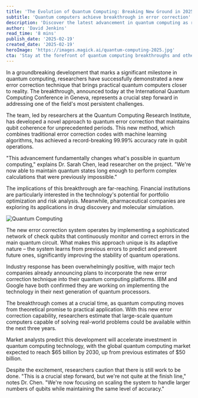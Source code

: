 ```yaml
---
title: 'The Evolution of Quantum Computing: Breaking New Ground in 2025'
subtitle: 'Quantum computers achieve breakthrough in error correction'
description: 'Discover the latest advancement in quantum computing as researchers unveil a breakthrough error correction technique. This development transforms the future of quantum computers, potentially revolutionizing fields like finance and pharmaceuticals with unprecedented accuracy in qubit operations.'
author: 'David Jenkins'
read_time: '8 mins'
publish_date: '2025-02-19'
created_date: '2025-02-19'
heroImage: 'https://images.magick.ai/quantum-computing-2025.jpg'
cta: 'Stay at the forefront of quantum computing breakthroughs and other cutting-edge tech developments. Follow us on LinkedIn for daily updates on the latest innovations shaping our digital future.'
---
```


In a groundbreaking development that marks a significant milestone in quantum computing, researchers have successfully demonstrated a new error correction technique that brings practical quantum computers closer to reality. The breakthrough, announced today at the International Quantum Computing Conference in Geneva, represents a crucial step forward in addressing one of the field's most persistent challenges.

The team, led by researchers at the Quantum Computing Research Institute, has developed a novel approach to quantum error correction that maintains qubit coherence for unprecedented periods. This new method, which combines traditional error correction codes with machine learning algorithms, has achieved a record-breaking 99.99% accuracy rate in qubit operations.

"This advancement fundamentally changes what's possible in quantum computing," explains Dr. Sarah Chen, lead researcher on the project. "We're now able to maintain quantum states long enough to perform complex calculations that were previously impossible."

The implications of this breakthrough are far-reaching. Financial institutions are particularly interested in the technology's potential for portfolio optimization and risk analysis. Meanwhile, pharmaceutical companies are exploring its applications in drug discovery and molecular simulation.

![Quantum Computing](https://images.magick.ai/quantum-computing-process.jpg)

The new error correction system operates by implementing a sophisticated network of check qubits that continuously monitor and correct errors in the main quantum circuit. What makes this approach unique is its adaptive nature – the system learns from previous errors to predict and prevent future ones, significantly improving the stability of quantum operations.

Industry response has been overwhelmingly positive, with major tech companies already announcing plans to incorporate the new error correction technique into their quantum computing platforms. IBM and Google have both confirmed they are working on implementing the technology in their next generation of quantum processors.

The breakthrough comes at a crucial time, as quantum computing moves from theoretical promise to practical application. With this new error correction capability, researchers estimate that large-scale quantum computers capable of solving real-world problems could be available within the next three years.

Market analysts predict this development will accelerate investment in quantum computing technology, with the global quantum computing market expected to reach $65 billion by 2030, up from previous estimates of $50 billion.

Despite the excitement, researchers caution that there is still work to be done. "This is a crucial step forward, but we're not quite at the finish line," notes Dr. Chen. "We're now focusing on scaling the system to handle larger numbers of qubits while maintaining the same level of accuracy."